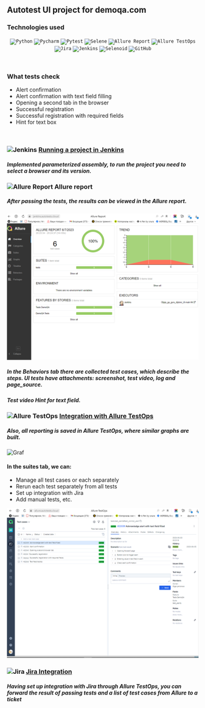 ## Autotest UI project for demoqa.com
### Technologies used
<p  align="center">
<code><img width="5%" title="Python" src="https://upload.wikimedia.org/wikipedia/commons/thumb/0/0a/Python.svg/1024px-Python.svg.png"></code>
<code><img width="5%" title="Pycharm" src="https://upload.wikimedia.org/wikipedia/commons/thumb/1/1d/PyCharm_Icon.svg/1200px-PyCharm_Icon.svg.png"></code>
<code><img width="5%" title="Pytest" src="https://upload.wikimedia.org/wikipedia/commons/b/ba/Pytest_logo.svg"></code>
<code><img width="5%" title="Selene" src="https://fs.getcourse.ru/fileservice/file/download/a/159627/sc/264/h/e0cabcb69a2df1e6b1086292c020a4a7.png"></code>
<code><img width="5%" title="Allure Report" src="https://avatars.githubusercontent.com/u/5879127?s=200&v=4"></code>
<code><img width="5%" title="Allure TestOps" src="https://marketplace-cdn.atlassian.com/files/92e2d8c3-2a30-46c0-bf21-2453a4a270d3?fileType=image&mode=full-fit"></code>
<code><img width="5%" title="Jira" src="https://logojinni.com/image/logos/jira-3.svg"></code>
<code><img width="5%" title="Jenkins" src="https://avatars.githubusercontent.com/u/2520748?v=4"></code>
<code><img width="5%" title="Selenoid" src="https://diginomica.com/sites/default/files/images/2017-09/docker-container.jpg"></code>
<code><img width="5%" title="GitHub" src="https://cdn-icons-png.flaticon.com/512/25/25231.png"></code>
</p>
<br> 

### What tests check
* Alert confirmation
* Alert confirmation with text field filling
* Opening a second tab in the browser
* Successful registration
* Successful registration with required fields
* Hint for text box
<br>


### <img width="3%" title="Jenkins" src="https://avatars.githubusercontent.com/u/2520748?v=4"> [Running a project in Jenkins](https://jenkins.autotests.cloud/job/qaguru_diploma_ui/)
##### Implemented parameterized assembly, to run the project you need to select a browser and its version.





### <img width="3%" title="Allure Report" src="https://avatars.githubusercontent.com/u/5879127?s=200&v=4"> Allure report
##### After passing the tests, the results can be viewed in the Allure report.
![Overview](images/allure.png)  


##### In the Behaviors tab there are collected test cases, which describe the steps. UI tests have attachments: screenshot, test video, log and page_source.


##### Test video Hint for text field.





### <img width="3%" title="Allure TestOps" src="https://marketplace-cdn.atlassian.com/files/92e2d8c3-2a30-46c0-bf21-2453a4a270d3?fileType=image&mode=full- fit"> [Integration with Allure TestOps](https://allure.autotests.cloud/project/2140/dashboards)

##### Also, all reporting is saved in Allure TestOps, where similar graphs are built.
![Graf](images/Testo.png)


#### In the suites tab, we can:
- Manage all test cases or each separately
- Rerun each test separately from all tests
- Set up integration with Jira
- Add manual tests, etc.

![tests](images/allure.test%20cases.png)   


### <img width="3%" title="Jira" src="https://logojinni.com/image/logos/jira-3.svg"> [Jira Integration](https://jira.autotests.cloud/browse/HOMEWORK-658)
##### Having set up integration with Jira through Allure TestOps, you can forward the result of passing tests and a list of test cases from Allure to a ticket
